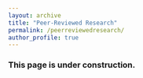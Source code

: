 ```yaml
---
layout: archive
title: "Peer-Reviewed Research"
permalink: /peerreviewedresearch/
author_profile: true
---
```


### This page is under construction.
